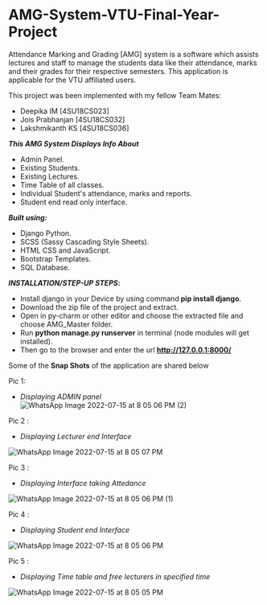 # AMG-System-VTU-Final-Year-Project
Attendance Marking and Grading [AMG] system is a software which assists lectures and staff to manage the students data like their attendance, marks and their grades for their respective semesters. This application is applicable for the VTU affiliated users. 

This project was been implemented with my fellow Team Mates:
* Deepika IM [4SU18CS023]
* Jois Prabhanjan [4SU18CS032]
* Lakshmikanth KS [4SU18CS036]

<b>_This AMG System Displays Info About_</b>
* Admin Panel.
* Existing Students.
* Existing Lectures.
* Time Table of all classes. 
* Individual Student's attendance, marks and reports.
* Student end read only interface.

<b>_Built using:_</b>
* Django Python.
* SCSS (Sassy Cascading Style Sheets).
* HTML CSS and JavaScript.
* Bootstrap Templates.
* SQL Database.

<b>_INSTALLATION/STEP-UP STEPS_:</b>
  * Install django in your Device by using command<b> pip install django</b>.
  * Download the zip file of the project and extract.
  * Open in py-charm or other editor and choose the extracted file and choose AMG_Master folder.
  * Run <b>python manage.py runserver</b> in terminal (node modules will get installed).
  * Then go to the browser and enter the url **http://127.0.0.1:8000/**

Some of the **Snap Shots** of the application are shared below

Pic 1:
* *Displaying ADMIN panel*
![WhatsApp Image 2022-07-15 at 8 05 06 PM (2)](https://user-images.githubusercontent.com/72604642/179249120-f23c9830-35b5-4261-a285-5e39a9df6c17.jpeg)

Pic 2 :
* *Displaying Lecturer end Interface*

![WhatsApp Image 2022-07-15 at 8 05 07 PM](https://user-images.githubusercontent.com/72604642/179249166-aabb1234-66c7-44ba-9cb1-b42126226d77.jpeg)

Pic 3 :
* *Displaying Interface taking Attedance*

![WhatsApp Image 2022-07-15 at 8 05 06 PM (1)](https://user-images.githubusercontent.com/72604642/179249198-1f5bb9a2-92d1-46fa-bf96-885f96d6ad3a.jpeg)

Pic 4 :
* *Displaying Student end Interface*

![WhatsApp Image 2022-07-15 at 8 05 06 PM](https://user-images.githubusercontent.com/72604642/179249218-19dbed8c-aa80-4bae-976a-0ddfff65ec38.jpeg)

Pic 5 :
* *Displaying Time table and free lecturers in specified time*

![WhatsApp Image 2022-07-15 at 8 05 05 PM](https://user-images.githubusercontent.com/72604642/179249235-0b658c75-ab61-4e9f-bbce-fc6c6d567536.jpeg)
